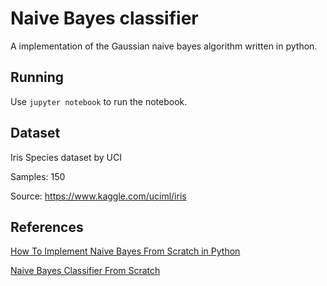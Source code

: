 Naive Bayes classifier
======================

A implementation of the Gaussian naive bayes algorithm written in python.


## Running

Use `jupyter notebook` to run the notebook.

## Dataset

Iris Species dataset by UCI

Samples: 150

Source: https://www.kaggle.com/uciml/iris

## References

[How To Implement Naive Bayes From Scratch in Python](https://machinelearningmastery.com/naive-bayes-classifier-scratch-python/)

[Naive Bayes Classifier From Scratch](https://chrisalbon.com/machine_learning/naive_bayes/naive_bayes_classifier_from_scratch/)
